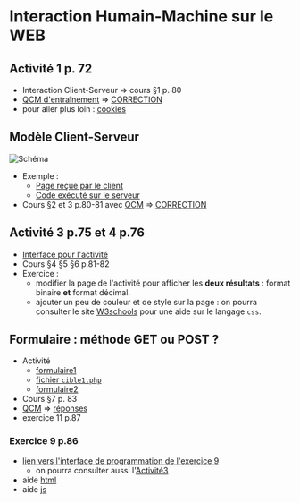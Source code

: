 # Interaction Humain-Machine sur le WEB
## Activité 1 p. 72
* Interaction Client-Serveur => cours §1 p. 80
* [QCM d'entraînement](https://genumsi.inria.fr/qcm.php?h=3d9321b9087e31622c2d554e9e14c688) => [CORRECTION](https://genumsi.inria.fr/qcm-corrige.php?cle=MTU7MTYzOzE2Njs0MTM7NDgyOzY0Mjs2ODA7OTc2OzExNDY7MTE0NzsxMTg1OzE4MzU7MTgzNjsxODM4)
* pour aller plus loin : [cookies](https://cookie.cahier-nsi.fr/)


## Modèle Client-Serveur

![Schéma](http://moodle.iutv.univ-paris13.fr/img/cm-update/js-cm-1-cm-update-523.png)

* Exemple : 
  * [Page reçue par le client](https://www.cahier-nsi.fr/pendules/)
  * [Code exécuté sur le serveur](https://github.com/thfruchart/1nsi/blob/main/S5/pendules.php)
* Cours §2 et 3 p.80-81 avec [QCM](https://genumsi.inria.fr/qcm.php?h=3ec65fc47407f0b09e19f59d51c866a2) => [CORRECTION](https://genumsi.inria.fr/qcm-corrige.php?cle=MTYwOzE2MjsxNjc7MjM3OzM1NzszNTg7MzYwOzU5OTs2Mzc7NjM4OzY4MDsxMTAyOzExNDc7MTU1ODsxNTY2OzE1Njc=)


## Activité 3 p.75 et 4 p.76
* [Interface pour l'activité](https://www.cahier-nsi.fr/jsbin_convertisseur/?html,js,output)
* Cours §4 §5 §6 p.81-82 
* Exercice : 
  * modifier la page de l'activité pour afficher les **deux résultats** : format binaire **et** format décimal.
  * ajouter un peu de couleur et de style sur la page : on pourra consulter le site [W3schools](https://www.w3schools.com/css/) pour une aide sur le langage `css`.


## Formulaire : méthode GET ou POST ?
* Activité
   *  [formulaire1](https://www.cahier-nsi.fr/formulaire1/)
   *  [fichier `cible1.php`](https://github.com/thfruchart/1nsi/blob/main/S5/cible_1.php)
   *  [formulaire2](https://www.cahier-nsi.fr/formulaire2/)
* Cours §7 p. 83
* [QCM](https://genumsi.inria.fr/qcm.php?h=b35aaff47cfcf8b97a8e001219a010c0) => [réponses](https://genumsi.inria.fr/qcm-corrige.php?cle=MTI4OzE1OTsyNjA7MjYyOzI2NTsxMzQ2OzE2MDI7MTYwOA==)
* exercice 11 p.87

### Exercice 9 p.86
* [lien vers l'interface de programmation de l'exercice 9](https://www.cahier-nsi.fr/jsbin_exercice9/?html,js,output) 
  * on pourra consulter aussi l'[Activité3](https://www.cahier-nsi.fr/jsbin_convertisseur/?html,js,output)
* aide [html](https://github.com/thfruchart/1nsi/blob/main/S5/Exo9/start.html)
* aide [js](https://github.com/thfruchart/1nsi/blob/main/S5/Exo9/start.js)
